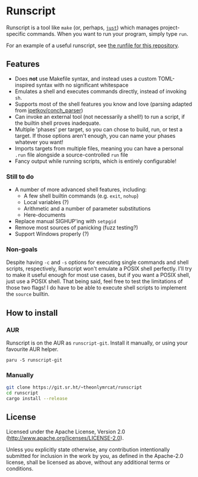 # Runscript

Runscript is a tool like `make` (or, perhaps, [`just`](https://github.com/casey/just)) which manages project-specific
commands. When you want to run your program, simply type `run`.

For an example of a useful runscript, see [the runfile for this repository](run).

## Features

- Does **not** use Makefile syntax, and instead uses a custom TOML-inspired syntax with no significant whitespace
- Emulates a shell and executes commands directly, instead of invoking `sh`.
- Supports most of the shell features you know and love (parsing adapted from [ipetkov/conch_parser](https://github.com/ipetkov/conch-parser))
- Can invoke an external tool (not necessarily a shell!) to run a script, if the builtin shell proves inadequate.
- Multiple 'phases' per target, so you can chose to build, run, or test a target. If those options aren't enough, you can name your phases whatever you want!
- Imports targets from multiple files, meaning you can have a personal `.run` file alongside a source-controlled `run` file
- Fancy output while running scripts, which is entirely configurable!

### Still to do

- A number of more advanced shell features, including:
  - A few shell builtin commands (e.g. `exit`, `nohup`)
  - Local variables (?)
  - Arithmetic and a number of parameter substitutions
  - Here-documents
- Replace manual SIGHUP'ing with `setpgid`
- Remove most sources of panicking (fuzz testing?)
- Support Windows properly (?)

### Non-goals

Despite having `-c` and `-s` options for executing single commands and shell scripts, respectively, Runscript
won't emulate a POSIX shell perfectly. I'll try to make it useful enough for most use cases, but if you want a
POSIX shell, just use a POSIX shell. That being said, feel free to test the limitations of those two flags! I do have
to be able to execute shell scripts to implement the `source` builtin.

## How to install

### AUR

Runscript is on the AUR as `runscript-git`. Install it manually, or using your favourite AUR helper.

```
paru -S runscript-git
```

### Manually

```sh
git clone https://git.sr.ht/~theonlymrcat/runscript
cd runscript
cargo install --release
```

## License

Licensed under the Apache License, Version 2.0 (<http://www.apache.org/licenses/LICENSE-2.0>).

Unless you explicitly state otherwise, any contribution intentionally submitted for inclusion in the work by you, as defined in the Apache-2.0 license, shall be licensed as above, without any additional terms or conditions.
